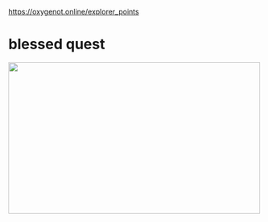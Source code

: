 https://oxygenot.online/explorer_points

# blessed quest
<img src="attribute-points/blob/main/explorer%20points/blessed%20quest%20explorer%20point.png" width="500" height="300">
